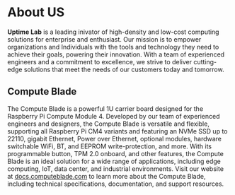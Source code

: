 # About US
**Uptime Lab** is a leading inivator of high-density and low-cost computing solutions for enterprise and enthusiast. Our mission is to empower organizations and Individuals with the tools and technology they need to achieve their goals, powering their innovation. With a team of experienced engineers and a commitment to excellence, we strive to deliver cutting-edge solutions that meet the needs of our customers today and tomorrow.

## Compute Blade
The Compute Blade is a powerful 1U carrier board designed for the Raspberry Pi Compute Module 4. Developed by our team of experienced engineers and designers, the Compute Blade is versatile and flexible, supporting all Raspberry Pi CM4 variants and featuring an NVMe SSD up to 22110, gigabit Ethernet, Power over Ethernet, optional modules, hardware switchable WiFi, BT, and EEPROM write-protection, and more. With its programmable button, TPM 2.0 onboard, and other features, the Compute Blade is an ideal solution for a wide range of applications, including edge computing, IoT, data center, and industrial environments. Visit our website at [docs.computeblade.com](https://docs.computeblade.com/) to learn more about the Compute Blade, including technical specifications, documentation, and support resources.
